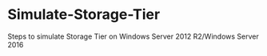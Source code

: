 # Simulate-Storage-Tier
Steps to simulate Storage Tier on Windows Server 2012 R2/Windows Server 2016
